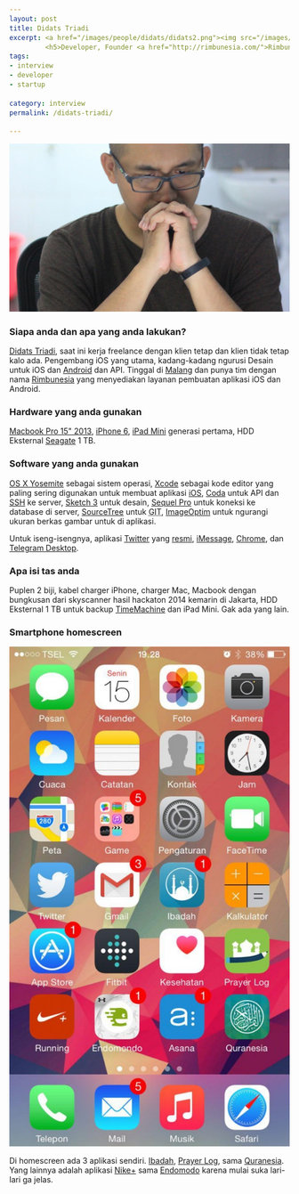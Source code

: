 ```yaml
---
layout: post
title: Didats Triadi
excerpt: <a href="/images/people/didats/didats2.png"><img src="/images/people/didats/didats2.png" alt="didats triadi" /></a>
         <h5>Developer, Founder <a href="http://rimbunesia.com/">Rimbunesia</a></h5>
tags:
- interview
- developer
- startup

category: interview
permalink: /didats-triadi/

---
```


![Didats Triadi](/images/people/didats/didats2.png)


### Siapa anda dan apa yang anda lakukan?
[Didats Triadi](http://didatstriadi.com/), saat ini kerja freelance dengan klien tetap dan klien tidak tetap kalo ada. Pengembang iOS yang utama, kadang-kadang ngurusi Desain untuk iOS dan [Android](https://www.android.com/) dan API. Tinggal di [Malang](http://id.wikipedia.org/wiki/Kota_Malang) dan punya tim dengan nama [Rimbunesia](http://rimbunesia.com/) yang menyediakan layanan pembuatan aplikasi iOS dan Android.

### Hardware yang anda gunakan
[Macbook Pro 15" 2013](https://support.apple.com/kb/SP669?locale=en_US), [iPhone 6](https://www.apple.com/iphone-6/), [iPad Mini](https://en.wikipedia.org/wiki/IPad_Mini_(1st_generation)) generasi pertama, HDD Eksternal [Seagate](http://www.seagate.com/id/id/external-hard-drives/portable-hard-drives/standard/backup-plus/) 1 TB.

### Software yang anda gunakan
[OS X Yosemite](https://en.wikipedia.org/wiki/OS_X_Yosemite) sebagai sistem operasi, [Xcode](https://developer.apple.com/xcode/) sebagai kode editor yang paling sering digunakan untuk membuat aplikasi [iOS](https://www.apple.com/ios/), [Coda](https://panic.com/coda/) untuk API dan [SSH](https://en.wikipedia.org/wiki/Secure_Shell) ke server, [Sketch 3](http://bohemiancoding.com/sketch/) untuk desain, [Sequel Pro](http://www.sequelpro.com/) untuk koneksi ke database di server, [SourceTree](https://www.sourcetreeapp.com/) untuk <abbr title="Git is a free and open source distributed version control system designed to handle everything from small to very large projects with speed and efficiency">GIT</abbr>, <a href="https://imageoptim.com/">ImageOptim</a> untuk ngurangi ukuran berkas gambar untuk di aplikasi.

Untuk iseng-isengnya, aplikasi [Twitter](https://twitter.com/didats) yang [resmi](https://itunes.apple.com/id/app/twitter/id409789998?mt=12), [iMessage](https://www.apple.com/ios/messages/), [Chrome](http://www.google.com/chrome/), dan [Telegram Desktop](https://desktop.telegram.org).

### Apa isi tas anda
Puplen 2 biji, kabel charger iPhone, charger Mac, Macbook dengan bungkusan dari skyscanner hasil hackaton 2014 kemarin di Jakarta, HDD Eksternal 1 TB untuk backup <a href="https://support.apple.com/en-us/HT201250">TimeMachine</a> dan iPad Mini. Gak ada yang lain.

### Smartphone homescreen
![Didats Triadi Homescreen](/images/people/didats/photo_2015-06-15_20-11-05-575x1024.jpg)

Di homescreen ada 3 aplikasi sendiri. [Ibadah](https://itunes.apple.com/us/app/ibadah/id540869353?mt=8), [Prayer Log](https://itunes.apple.com/id/app/prayer-log-log-your-rawatib/id953933637?mt=8), sama [Quranesia](https://itunes.apple.com/id/app/quranesia-quran-terjemahan/id866235794?mt=8). Yang lainnya adalah aplikasi [Nike+](https://itunes.apple.com/us/app/nike+-running/id387771637?mt=8) sama [Endomodo](https://itunes.apple.com/us/app/running-walking-endomondo/id333210180?mt=8) karena mulai suka lari-lari ga jelas.
